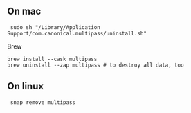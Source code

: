 ## On mac

```shell
 sudo sh "/Library/Application Support/com.canonical.multipass/uninstall.sh"
```

Brew

```shell
brew install --cask multipass
brew uninstall --zap multipass # to destroy all data, too
```


## On linux

```shell
 snap remove multipass
```
